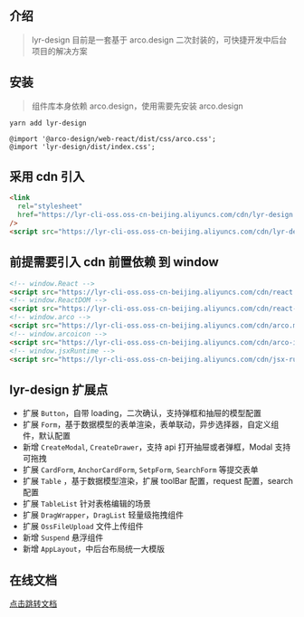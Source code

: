 ## 介绍

> lyr-design 目前是一套基于 arco.design 二次封装的，可快捷开发中后台项目的解决方案

## 安装

> 组件库本身依赖 arco.design，使用需要先安装 arco.design

```shell
yarn add lyr-design
```

```less
@import '@arco-design/web-react/dist/css/arco.css';
@import 'lyr-design/dist/index.css';
```

## 采用 cdn 引入

```html
<link
  rel="stylesheet"
  href="https://lyr-cli-oss.oss-cn-beijing.aliyuncs.com/cdn/lyr-design.min.css"
/>
<script src="https://lyr-cli-oss.oss-cn-beijing.aliyuncs.com/cdn/lyr-design.min.js"></script>
```

## 前提需要引入 cdn 前置依赖 到 window

```html
<!-- window.React -->
<script src="https://lyr-cli-oss.oss-cn-beijing.aliyuncs.com/cdn/react.production.min.js"></script>
<!-- window.ReactDOM -->
<script src="https://lyr-cli-oss.oss-cn-beijing.aliyuncs.com/cdn/react-dom.production.min.js"></script>
<!-- window.arco -->
<script src="https://lyr-cli-oss.oss-cn-beijing.aliyuncs.com/cdn/arco.min.js"></script>
<!-- window.arcoicon -->
<script src="https://lyr-cli-oss.oss-cn-beijing.aliyuncs.com/cdn/arco-icon.min.js"></script>
<!-- window.jsxRuntime -->
<script src="https://lyr-cli-oss.oss-cn-beijing.aliyuncs.com/cdn/jsx-runtime.polyfill.js"></script>
```

## lyr-design 扩展点

- 扩展 `Button`，自带 loading，二次确认，支持弹框和抽屉的模型配置
- 扩展 `Form`，基于数据模型的表单渲染，表单联动，异步选择器，自定义组件，默认配置
- 新增 `CreateModal`, `CreateDrawer`，支持 api 打开抽屉或者弹框，Modal 支持可拖拽
- 扩展 `CardForm`, `AnchorCardForm`, `SetpForm`, `SearchForm` 等提交表单
- 扩展 `Table` ，基于数据模型渲染，扩展 toolBar 配置，request 配置，search 配置
- 扩展 `TableList` 针对表格编辑的场景
- 扩展 `DragWrapper`，`DragList` 轻量级拖拽组件
- 扩展 `OssFileUpload` 文件上传组件
- 新增 `Suspend` 悬浮组件
- 新增 `AppLayout`，中后台布局统一大模版

## 在线文档

[点击跳转文档](https://dev-ops.yunliang.cloud/website/lyr-design)
